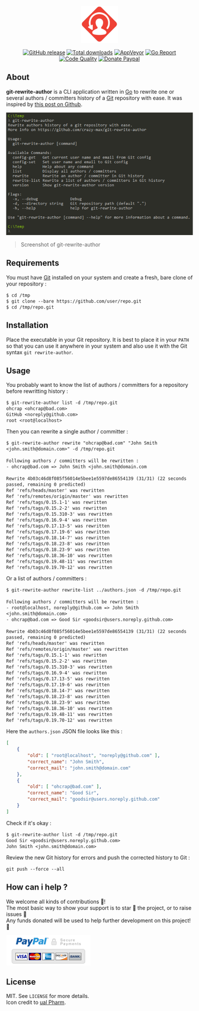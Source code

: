 <p align="center"><a href="https://github.com/crazy-max/git-rewrite-author" target="_blank"><img width="100"src="https://raw.githubusercontent.com/crazy-max/git-rewrite-author/master/res/git-rewrite-author.png"></a></p>

<p align="center">
  <a href="https://github.com/crazy-max/git-rewrite-author/releases/latest"><img src="https://img.shields.io/github/release/crazy-max/git-rewrite-author.svg?style=flat-square" alt="GitHub release"></a>
  <a href="https://github.com/crazy-max/git-rewrite-author/releases/latest"><img src="https://img.shields.io/github/downloads/crazy-max/git-rewrite-author/total.svg?style=flat-square" alt="Total downloads"></a>
  <a href="https://ci.appveyor.com/project/crazy-max/git-rewrite-author"><img src="https://img.shields.io/appveyor/ci/crazy-max/git-rewrite-author.svg?style=flat-square" alt="AppVeyor"></a>
  <a href="https://goreportcard.com/report/github.com/crazy-max/git-rewrite-author"><img src="https://goreportcard.com/badge/github.com/crazy-max/git-rewrite-author?style=flat-square" alt="Go Report"></a>
  <a href="https://www.codacy.com/app/crazy-max/git-rewrite-author"><img src="https://img.shields.io/codacy/grade/356b78c4f48e4e2e9d286dd79be84d3f.svg?style=flat-square" alt="Code Quality"></a>
  <a href="https://www.paypal.com/cgi-bin/webscr?cmd=_s-xclick&hosted_button_id=WEWXNDUNNE9HU"><img src="https://img.shields.io/badge/donate-paypal-7057ff.svg?style=flat-square" alt="Donate Paypal"></a>
</p>

## About

**git-rewrite-author** is a CLI application written in [Go](https://golang.org/) to rewrite one or several authors / committers history of a [Git](https://git-scm.com/) repository with ease. It was inspired by [this post on Github](https://help.github.com/articles/changing-author-info/).

![](res/screenshot-20171114.png)
> Screenshot of git-rewrite-author

## Requirements

You must have [Git](https://git-scm.com/) installed on your system and create a fresh, bare clone of your repository :

```
$ cd /tmp
$ git clone --bare https://github.com/user/repo.git
$ cd /tmp/repo.git
```

## Installation

Place the executable in your Git repository. It is best to place it in your `PATH` so that you can use it anywhere in your system and also use it with the Git syntax `git rewrite-author`.

## Usage

You probably want to know the list of authors / committers for a repository before rewritting history :

```
$ git-rewrite-author list -d /tmp/repo.git
ohcrap <ohcrap@bad.com>
GitHub <noreply@github.com>
root <root@localhost>
```

Then you can rewrite a single author / committer :

```
$ git-rewrite-author rewrite "ohcrap@bad.com" "John Smith <john.smith@domain.com>" -d /tmp/repo.git

Following authors / committers will be rewritten :
- ohcrap@bad.com => John Smith <john.smith@domain.com

Rewrite 4b03c46d8f085f56014e5bee1e5597de86554139 (31/31) (22 seconds passed, remaining 0 predicted)
Ref 'refs/heads/master' was rewritten
Ref 'refs/remotes/origin/master' was rewritten
Ref 'refs/tags/0.15.1-1' was rewritten
Ref 'refs/tags/0.15.2-2' was rewritten
Ref 'refs/tags/0.15.310-3' was rewritten
Ref 'refs/tags/0.16.9-4' was rewritten
Ref 'refs/tags/0.17.13-5' was rewritten
Ref 'refs/tags/0.17.19-6' was rewritten
Ref 'refs/tags/0.18.14-7' was rewritten
Ref 'refs/tags/0.18.23-8' was rewritten
Ref 'refs/tags/0.18.23-9' was rewritten
Ref 'refs/tags/0.18.36-10' was rewritten
Ref 'refs/tags/0.19.48-11' was rewritten
Ref 'refs/tags/0.19.70-12' was rewritten
```

Or a list of authors / committers :

```
$ git-rewrite-author rewrite-list ../authors.json -d /tmp/repo.git

Following authors / committers will be rewritten :
- root@localhost, noreply@github.com => John Smith <john.smith@domain.com>
- ohcrap@bad.com => Good Sir <goodsir@users.noreply.github.com>

Rewrite 4b03c46d8f085f56014e5bee1e5597de86554139 (31/31) (22 seconds passed, remaining 0 predicted)
Ref 'refs/heads/master' was rewritten
Ref 'refs/remotes/origin/master' was rewritten
Ref 'refs/tags/0.15.1-1' was rewritten
Ref 'refs/tags/0.15.2-2' was rewritten
Ref 'refs/tags/0.15.310-3' was rewritten
Ref 'refs/tags/0.16.9-4' was rewritten
Ref 'refs/tags/0.17.13-5' was rewritten
Ref 'refs/tags/0.17.19-6' was rewritten
Ref 'refs/tags/0.18.14-7' was rewritten
Ref 'refs/tags/0.18.23-8' was rewritten
Ref 'refs/tags/0.18.23-9' was rewritten
Ref 'refs/tags/0.18.36-10' was rewritten
Ref 'refs/tags/0.19.48-11' was rewritten
Ref 'refs/tags/0.19.70-12' was rewritten
```

Here the `authors.json` JSON file looks like this :

```json
[
	{
		"old": [ "root@localhost", "noreply@github.com" ],
		"correct_name": "John Smith",
		"correct_mail": "john.smith@domain.com"
	},
 	{
		"old": [ "ohcrap@bad.com" ],
		"correct_name": "Good Sir",
		"correct_mail": "goodsir@users.noreply.github.com"
	}
]
```

Check if it's okay :

```
$ git-rewrite-author list -d /tmp/repo.git
Good Sir <goodsir@users.noreply.github.com>
John Smith <john.smith@domain.com>
```

Review the new Git history for errors and push the corrected history to Git :

```
git push --force --all
```

## How can i help ?

We welcome all kinds of contributions :raised_hands:!<br />
The most basic way to show your support is to star :star2: the project, or to raise issues :speech_balloon:<br />
Any funds donated will be used to help further development on this project! :gift_heart:

[![Donate Paypal](https://raw.githubusercontent.com/crazy-max/git-rewrite-author/master/res/paypal.png)](https://www.paypal.com/cgi-bin/webscr?cmd=_s-xclick&hosted_button_id=WEWXNDUNNE9HU)

## License

MIT. See `LICENSE` for more details.<br />
Icon credit to [ual Pharm](https://www.shareicon.net/author/ual-pharm).
